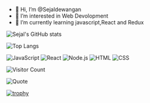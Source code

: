 - 👋 Hi, I’m @Sejaldewangan
- 👀 I’m interested in Web Devolopment
- 🌱 I’m currently learning javascript,React and Redux
  
 ![Sejal's GitHub stats](https://github-readme-stats.vercel.app/api?username=sejaldewangan&show_icons=true&theme=radical)

![Top Langs](https://github-readme-stats.vercel.app/api/top-langs/?username=sejaldewangan&layout=compact&theme=tokyonight)
  
![JavaScript](https://img.shields.io/badge/-JavaScript-yellow?logo=javascript&logoColor=white)
![React](https://img.shields.io/badge/-React-61DAFB?logo=react&logoColor=white)
![Node.js](https://img.shields.io/badge/-Node.js-green?logo=nodedotjs&logoColor=white)
![HTML](https://img.shields.io/badge/-HTML5-E34F26?logo=html5&logoColor=white&style=flat)
![CSS](https://img.shields.io/badge/-CSS3-1572B6?logo=css3&logoColor=white&style=flat)

![Visitor Count](https://komarev.com/ghpvc/?username=sejaldewangan&color=blue)

![Quote](https://quotes-github-readme.vercel.app/api?type=horizontal&theme=tokyonight)

[![trophy](https://github-profile-trophy.vercel.app/?username=Sejaldewangan)](https://github.com/ryo-ma/github-profile-trophy)

